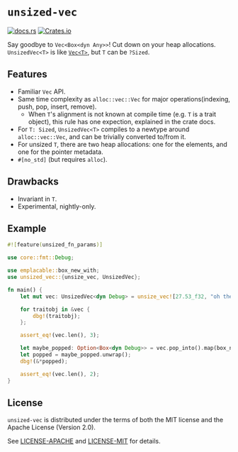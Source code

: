 # `unsized-vec`

[![docs.rs](https://img.shields.io/docsrs/unsized-vec)](https://docs.rs/unsized-vec/) [![Crates.io](https://img.shields.io/crates/v/unsized-vec)](https://crates.io/crates/unsized-vec)

Say goodbye to `Vec<Box<dyn Any>>`! Cut down on your heap allocations.
`UnsizedVec<T>` is like [`Vec<T>`](https://doc.rust-lang.org/alloc/vec/struct.Vec.html), but `T` can be `?Sized`.

## Features

- Familiar `Vec` API.
- Same time complexity as `alloc::vec::Vec` for major operations(indexing, push, pop, insert, remove).
  - When `T`'s alignment is not known at compile time (e.g. `T` is a trait object), this rule has one expection,
    explained in the crate docs.
- For `T: Sized`, `UnsizedVec<T>` compiles to a newtype around `alloc::vec::Vec`, and can be trivially converted to/from it.
- For unsized `T`, there are two heap allocations: one for the elements, and one for the pointer metadata.
- `#[no_std]` (but requires `alloc`).

## Drawbacks

- Invariant in `T`.
- Experimental, nightly-only.

## Example

```rust
#![feature(unsized_fn_params)]

use core::fmt::Debug;

use emplacable::box_new_with;
use unsized_vec::{unsize_vec, UnsizedVec};

fn main() {
    let mut vec: UnsizedVec<dyn Debug> = unsize_vec![27.53_f32, "oh the places we'll go", Some(())];

    for traitobj in &vec {
        dbg!(traitobj);
    };

    assert_eq!(vec.len(), 3);

    let maybe_popped: Option<Box<dyn Debug>> = vec.pop_into().map(box_new_with);
    let popped = maybe_popped.unwrap();
    dbg!(&*popped);

    assert_eq!(vec.len(), 2);
}
```

## License

`unsized-vec` is distributed under the terms of both the MIT license and the Apache License (Version 2.0).

See [LICENSE-APACHE](LICENSE-APACHE) and [LICENSE-MIT](LICENSE-MIT) for details.
